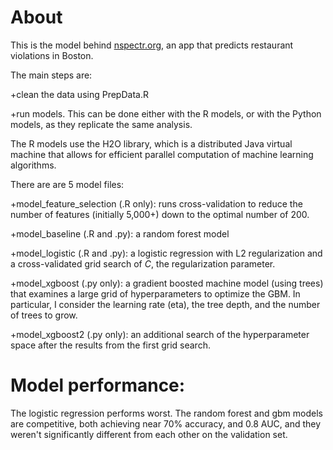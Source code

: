 # About

This is the model behind [nspectr.org](http://www.nspectr.org), an app that predicts restaurant violations in Boston.

The main steps are:

+clean the data using PrepData.R

+run models. This can be done either with the R models, or with the Python models, as they replicate the same analysis.

The R models use the H2O library, which is a distributed Java virtual machine that allows for efficient parallel computation of machine learning algorithms.

There are are 5 model files:

+model_feature_selection (.R only): runs cross-validation to reduce the number of features (initially 5,000+) down to the optimal number of 200.

+model_baseline (.R and .py): a random forest model

+model_logistic (.R and .py): a logistic regression with L2 regularization and a cross-validated grid search of $C$, the regularization parameter.

+model_xgboost  (.py only): a gradient boosted machine model (using trees) that examines a large grid of hyperparameters to optimize the GBM. In particular, I consider the learning rate (eta), the tree depth, and the number of trees to grow.

+model_xgboost2 (.py only): an additional search of the hyperparameter space after the results from the first grid search.

# Model performance:

The logistic regression performs worst. The random forest and gbm models are competitive, both achieving near 70% accuracy, and 0.8 AUC, and they weren't significantly different from each other on the validation set.
